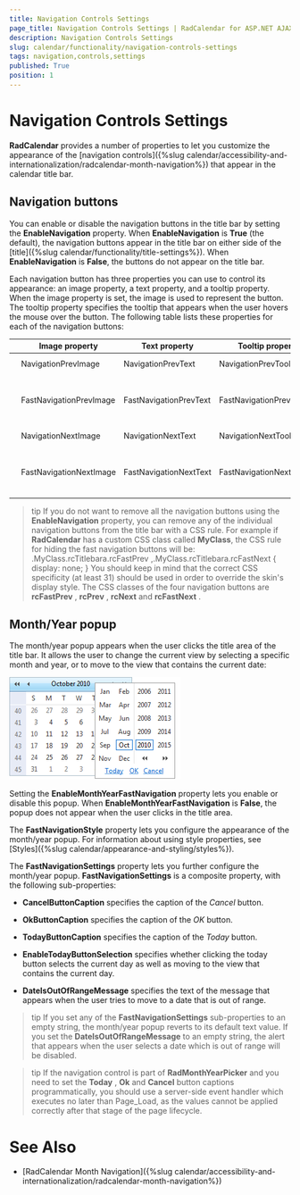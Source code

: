 ```yaml
---
title: Navigation Controls Settings
page_title: Navigation Controls Settings | RadCalendar for ASP.NET AJAX Documentation
description: Navigation Controls Settings
slug: calendar/functionality/navigation-controls-settings
tags: navigation,controls,settings
published: True
position: 1
---
```


# Navigation Controls Settings



**RadCalendar** provides a number of properties to let you customize the appearance of the [navigation controls]({%slug calendar/accessibility-and-internationalization/radcalendar-month-navigation%}) that appear in the calendar title bar.

## Navigation buttons

You can enable or disable the navigation buttons in the title bar by setting the **EnableNavigation** property. When **EnableNavigation** is **True** (the default), the navigation buttons appear in the title bar on either side of the [title]({%slug calendar/functionality/title-settings%}). When **EnableNavigation** is **False**, the buttons do not appear on the title bar.

Each navigation button has three properties you can use to control its appearance: an image property, a text property, and a tooltip property. When the image property is set, the image is used to represent the button. The tooltip property specifies the tooltip that appears when the user hovers the mouse over the button. The following table lists these properties for each of the navigation buttons:


|  | Image property | Text property | Tooltip property | Description |
| ------ | ------ | ------ | ------ | ------ |
|![Previous button](images/Prev.png)|NavigationPrevImage|NavigationPrevText|NavigationPrevToolTip|Move to the previous view.|
|![FastPrev button](images/FastPrev.png)|FastNavigationPrevImage|FastNavigationPrevText|FastNavigationPrevToolTip|Move back the number of views that the **FastNavigationStep** property specifies.|
|![Next button](images/Next.png)|NavigationNextImage|NavigationNextText|NavigationNextToolTip|Move to the next view.|
|![FastNext button](images/FastNext.png)|FastNavigationNextImage|FastNavigationNextText|FastNavigationNextToolTip|Move forward the number of views that the **FastNavigationStep** property specifies.|

>tip 
If you do not want to remove all the navigation buttons using the **EnableNavigation** property, you can remove any of the individual navigation buttons from the title bar with a CSS rule. For example if **RadCalendar** has a custom CSS class called **MyClass**, the CSS rule for hiding the fast navigation buttons will be:
>.MyClass.rcTitlebara.rcFastPrev ,.MyClass.rcTitlebara.rcFastNext
>{
>display: none;
>}
You should keep in mind that the correct CSS specificity (at least 31) should be used in order to override the skin's display style. The CSS classes of the four navigation buttons are **rcFastPrev** , **rcPrev** , **rcNext** and **rcFastNext** .
>


## Month/Year popup

The month/year popup appears when the user clicks the title area of the title bar. It allows the user to change the current view by selecting a specific month and year, or to move to the view that contains the current date:

![Overview of RadCalendar structure](images/calendar_overviewstructure_002.png)

Setting the **EnableMonthYearFastNavigation** property lets you enable or disable this popup. When **EnableMonthYearFastNavigation** is **False**, the popup does not appear when the user clicks in the title area.

The **FastNavigationStyle** property lets you configure the appearance of the month/year popup. For information about using style properties, see [Styles]({%slug calendar/appearance-and-styling/styles%}).

The **FastNavigationSettings** property lets you further configure the month/year popup. **FastNavigationSettings** is a composite property, with the following sub-properties:

* **CancelButtonCaption** specifies the caption of the *Cancel* button.

* **OkButtonCaption** specifies the caption of the *OK* button.

* **TodayButtonCaption** specifies the caption of the *Today* button.

* **EnableTodayButtonSelection** specifies whether clicking the today button selects the current day as well as moving to the view that contains the current day.

* **DateIsOutOfRangeMessage** specifies the text of the message that appears when the user tries to move to a date that is out of range.

>tip 
If you set any of the **FastNavigationSettings** sub-properties to an empty string, the month/year popup reverts to its default text value. If you set the **DateIsOutOfRangeMessage** to an empty string, the alert that appears when the user selects a date which is out of range will be disabled.
>


>tip 
If the navigation control is part of **RadMonthYearPicker** and you need to set the **Today** , **Ok** and **Cancel** button captions programmatically, you should use a server-side event handler which executes no later than Page_Load, as the values cannot be applied correctly after that stage of the page lifecycle.
>


# See Also

 * [RadCalendar Month Navigation]({%slug calendar/accessibility-and-internationalization/radcalendar-month-navigation%})
